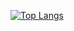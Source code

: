 [![Top Langs](https://github-readme-stats.vercel.app/api/top-langs/?username=somakai-sumasi&theme=onedark)](https://github.com/anuraghazra/github-readme-stats)
